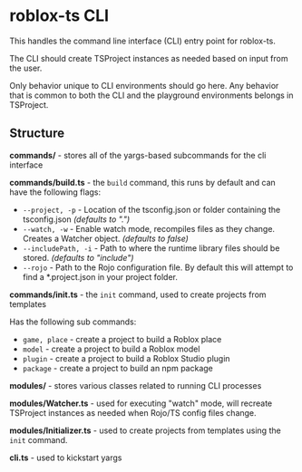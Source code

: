 # roblox-ts CLI

This handles the command line interface (CLI) entry point for roblox-ts.

The CLI should create TSProject instances as needed based on input from the user.

Only behavior unique to CLI environments should go here. Any behavior that is common to both the CLI and the playground environments belongs in TSProject.


## Structure

**commands/** - stores all of the yargs-based subcommands for the cli interface

**commands/build.ts** - the `build` command, this runs by default and can have the following flags:

- `--project, -p` - Location of the tsconfig.json or folder containing the tsconfig.json *(defaults to ".")*
- `--watch, -w` - Enable watch mode, recompiles files as they change. Creates a Watcher object. *(defaults to false)*
- `--includePath, -i` - Path to where the runtime library files should be stored. *(defaults to "include")*
- `--rojo` - Path to the Rojo configuration file. By default this will attempt to find a *.project.json in your project folder.

**commands/init.ts** - the `init` command, used to create projects from templates

Has the following sub commands:
- `game, place` - create a project to build a Roblox place
- `model` - create a project to build a Roblox model
- `plugin` - create a project to build a Roblox Studio plugin
- `package` - create a project to build an npm package

**modules/** - stores various classes related to running CLI processes

**modules/Watcher.ts** - used for executing "watch" mode, will recreate TSProject instances as needed when Rojo/TS config files change.

**modules/Initializer.ts** - used to create projects from templates using the `init` command.

**cli.ts** - used to kickstart yargs
